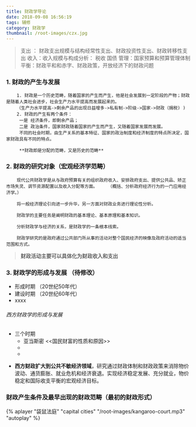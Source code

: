 ```yaml
---
title: 财政学导论
date: 2018-09-08 16:56:19
tags: 辅修
category: 财政学 
thumbnail: /root-images/czx.jpg
---
```


> 支出 ： 财政支出规模与结构经常性支出、财政投资性支出、财政转移性支出
收入：收入规模与构成分析： 税收 国债
管理：国家预算和预算管理体制
平衡：财政平和和赤字、财政政策，开放经济下的财政问题

### 1. 财政的产生与发展
        1. 财政是一个历史范畴，随着国家的产生而产生，他是社会发展到一定阶段的产物；财政是随着人类社会进步，社会生产力水平提高而发展起来的。
        （生产力水平提高->剩余产品的出现日益增多->私有制->阶级->国家->财政（捐税) )
        2. 财政的产生有两个条件：
         一是 经济条件，即剩余产品；
         二是 政治条件，国家财政随着国家的产生而产生，又随着国家发展而发展。
         不同的社会时期，由生产关系的基本特征、国家的政治制度和经济制度的特点所决定，国家财政具有不同的特点。
         
         **财政即是分配的范畴，又是历史的范畴**
         
### 2. 财政的研究对象（宏观经济学范畴）
        现代公共财政学是从与政府预算有关的组织政府收入、安排政府支出、提供公共品、矫正市场失灵、调节资源配置以及收入分配等方面。    （概括、分析政府经济行为的一门应用经济学。）
        
        将一般经济理论引向进一步升华，另一方面对财政业务进行理论性分析。
        
        财政学的主要任务是阐明财政的基本理论、基本原理和基本知识。
        
        分析财政学与经济的关系，是财政学的一条根本线索。
        
        财政学研究的是政府通过公共部门所从事的活动对整个国民经济的映像及政府活动的适当范围和方式。
        

>   **财政活动主要可以具体化为财政收入和支出**
    
### 3. 财政学的形成与发展  （待修改）
 -  形成时期 （20世纪50年代）
 -  建设时期 （20世纪60年代）
 -  xxxx 
 
###### 西方财政学的形成与发展
+ 三个时期
    -   亚当斯密 <<国民财富的性质和原因>>
    -   
    -   

    
- **西方财政扩大到公共不敏经济领域**，研究通过财政体制和财政政策来消除物价波动、通货膨胀、就业危机和经济衰退。实现经济稳定发展、充分就业，物价稳定和国际收支平衡的宏观经济目标。

### 财政产生条件及最早出现的财政范畴（最初的财政形式）

{% aplayer "袋鼠法庭" "capital cities" "/root-images/kangaroo-court.mp3" "autoplay" %}

